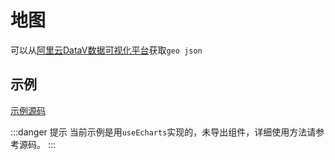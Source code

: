 <script setup>
import { defineClientComponent } from 'vitepress'
const DemoMap = defineClientComponent(() => {
  return import('./demo.vue')
})

</script>

# 地图

可以从[阿里云DataV数据可视化平台](https://datav.aliyun.com/portal/school/atlas/area_selector)获取`geo json`

## 示例

[示例源码](https://github.com/shy1118999/guodu-data-panel/blob/main/src/components/chart/GeoMap/demo.vue)

<ClientOnly>
    <DemoMap />
</ClientOnly>

:::danger 提示
当前示例是用`useEcharts`实现的，未导出组件，详细使用方法请参考源码。
:::
